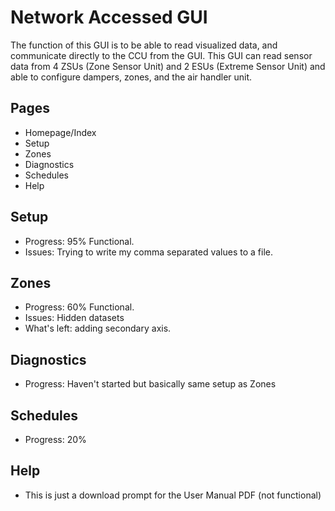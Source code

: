 # Network Accessed GUI
The function of this GUI is to be able to read visualized data, and communicate directly to the CCU from the GUI.
This GUI can read sensor data from 4 ZSUs (Zone Sensor Unit) and 2 ESUs (Extreme Sensor Unit) and able to configure dampers, zones, and the air handler unit.

## Pages
- Homepage/Index
- Setup
- Zones
- Diagnostics
- Schedules
- Help

## Setup
- Progress: 95% Functional.
- Issues: Trying to write my comma separated values to a file.
## Zones
- Progress: 60% Functional.
- Issues: Hidden datasets
- What's left: adding secondary axis.
## Diagnostics
- Progress: Haven't started but basically same setup as Zones
## Schedules
- Progress: 20%
## Help
- This is just a download prompt for the User Manual PDF (not functional)
